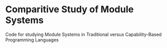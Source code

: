 # Comparitive Study of Module Systems

Code for studying Module Systems in Traditional versus Capability-Based Programming Languages


